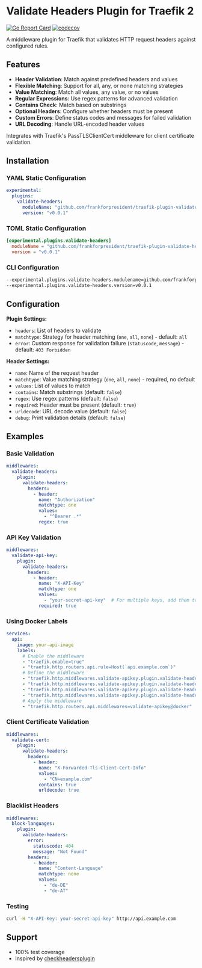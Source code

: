 # Validate Headers Plugin for Traefik 2

[![Go Report Card](https://goreportcard.com/badge/github.com/frankforpresident/traefik-plugin-validate-headers)](https://goreportcard.com/report/github.com/frankforpresident/traefik-plugin-validate-headers)
[![codecov](https://codecov.io/gh/frankforpresident/traefik-plugin-validate-headers/branch/master/graph/badge.svg)](https://codecov.io/gh/frankforpresident/traefik-plugin-validate-headers)

A middleware plugin for Traefik that validates HTTP request headers against configured rules.

## Features

- **Header Validation**: Match against predefined headers and values
- **Flexible Matching**: Support for all, any, or none matching strategies
- **Value Matching**: Match all values, any value, or no values
- **Regular Expressions**: Use regex patterns for advanced validation
- **Contains Check**: Match based on substrings
- **Optional Headers**: Configure whether headers must be present
- **Custom Errors**: Define status codes and messages for failed validation
- **URL Decoding**: Handle URL-encoded header values

Integrates with Traefik's PassTLSClientCert middleware for client certificate validation.

## Installation

### YAML Static Configuration
```yaml
experimental:
  plugins:
    validate-headers:
      moduleName: "github.com/frankforpresident/traefik-plugin-validate-headers"
      version: "v0.0.1"
```

### TOML Static Configuration
```toml
[experimental.plugins.validate-headers]
  moduleName = "github.com/frankforpresident/traefik-plugin-validate-headers"
  version = "v0.0.1"
```

### CLI Configuration
```bash
--experimental.plugins.validate-headers.modulename=github.com/frankforpresident/traefik-plugin-validate-headers
--experimental.plugins.validate-headers.version=v0.0.1
```

## Configuration

**Plugin Settings:**
- `headers`: List of headers to validate
- `matchtype`: Strategy for header matching (`one`, `all`, `none`) - default: `all`
- `error`: Custom response for validation failure (`statuscode`, `message`) - default: `403 Forbidden`

**Header Settings:**
- `name`: Name of the request header
- `matchtype`: Value matching strategy (`one`, `all`, `none`) - required, no default
- `values`: List of values to match
- `contains`: Match substrings (default: `false`)
- `regex`: Use regex patterns (default: `false`)
- `required`: Header must be present (default: `true`)
- `urldecode`: URL decode value (default: `false`)
- `debug`: Print validation details (default: `false`)

## Examples

### Basic Validation
```yaml
middlewares:
  validate-headers:
    plugin:
      validate-headers:
        headers:
          - header:
            name: "Authorization"
            matchtype: one
            values:
              - "^Bearer .*"
            regex: true
```

### API Key Validation
```yaml
middlewares:
  validate-api-key:
    plugin:
      validate-headers:
        headers:
          - header:
            name: "X-API-Key"
            matchtype: one
            values:
              - "your-secret-api-key"  # For multiple keys, add them to the values array
            required: true
```

### Using Docker Labels
```yaml
services:
  api:
    image: your-api-image
    labels:
      # Enable the middleware
      - "traefik.enable=true"
      - "traefik.http.routers.api.rule=Host(`api.example.com`)"
      # Define the middleware
      - "traefik.http.middlewares.validate-apikey.plugin.validate-headers.headers[0].header.name=X-API-Key"
      - "traefik.http.middlewares.validate-apikey.plugin.validate-headers.headers[0].matchtype=one"
      - "traefik.http.middlewares.validate-apikey.plugin.validate-headers.headers[0].values[0]=your-secret-api-key"
      - "traefik.http.middlewares.validate-apikey.plugin.validate-headers.headers[0].required=true"
      # Apply the middleware
      - "traefik.http.routers.api.middlewares=validate-apikey@docker"
```

### Client Certificate Validation
```yaml
middlewares:
  validate-cert:
    plugin:
      validate-headers:
        headers:
          - header:
            name: "X-Forwarded-Tls-Client-Cert-Info"
            values:
              - "CN=example.com"
            contains: true
            urldecode: true
```

### Blacklist Headers
```yaml
middlewares:
  block-languages:
    plugin:
      validate-headers:
        error:
          statuscode: 404
          message: "Not Found"
        headers:
          - header:
            name: "Content-Language"
            matchtype: none
            values:
              - "de-DE"
              - "de-AT"
```

### Testing
```bash
curl -H "X-API-Key: your-secret-api-key" http://api.example.com
```

## Support

- 100% test coverage
- Inspired by [checkheadersplugin](https://github.com/dkijkuit/checkheadersplugin)

